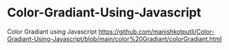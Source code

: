 # Color-Gradiant-Using-Javascript
Color Gradiant using Javascript 
https://github.com/manishkotputli/Color-Gradiant-Using-Javascript/blob/main/color%20Gradiant/colorGradiant.html
